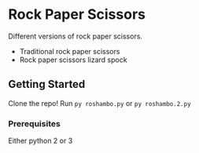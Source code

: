 # Rock Paper Scissors
Different versions of rock paper scissors.
* Traditional rock paper scissors
* Rock paper scissors lizard spock

## Getting Started 
Clone the repo!
Run `py roshambo.py` or `py roshambo.2.py`

### Prerequisites
Either python 2 or 3
